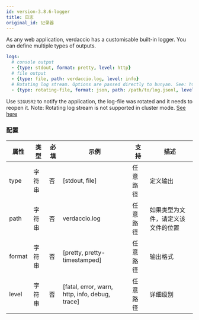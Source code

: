 ```yaml
---
id: version-3.8.6-logger
title: 日志
original_id: 记录器
---
```

As any web application, verdaccio has a customisable built-in logger. You can define multiple types of outputs.

```yaml
logs:
  # console output
  - {type: stdout, format: pretty, level: http}
  # file output
  - {type: file, path: verdaccio.log, level: info}
  # Rotating log stream. Options are passed directly to bunyan. See: https://github.com/trentm/node-bunyan#stream-type-rotating-file
  - {type: rotating-file, format: json, path: /path/to/log.jsonl, level: http, options: {period: 1d}}
```

Use `SIGUSR2` to notify the application, the log-file was rotated and it needs to reopen it. Note: Rotating log stream is not supported in cluster mode. [See here](https://github.com/trentm/node-bunyan#stream-type-rotating-file)

### 配置

| 属性     | 类型  | 必填 | 示例                                             | 支持   | 描述                |
| ------ | --- | -- | ---------------------------------------------- | ---- | ----------------- |
| type   | 字符串 | 否  | [stdout, file]                                 | 任意路径 | 定义输出              |
| path   | 字符串 | 否  | verdaccio.log                                  | 任意路径 | 如果类型为文件，请定义该文件的位置 |
| format | 字符串 | 否  | [pretty, pretty-timestamped]                   | 任意路径 | 输出格式              |
| level  | 字符串 | 否  | [fatal, error, warn, http, info, debug, trace] | 任意路径 | 详细级别              |
